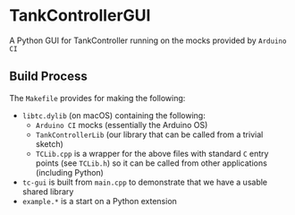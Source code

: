 # TankControllerGUI
A Python GUI for TankController running on the mocks provided by `Arduino CI`

## Build Process
The `Makefile` provides for making the following:
* `libtc.dylib` (on macOS) containing the following:
  * `Arduino CI` mocks (essentially the Arduino OS)
  * `TankControllerLib` (our library that can be called from a trivial sketch)
  * `TCLib.cpp` is a wrapper for the above files with standard `C` entry points (see `TCLib.h`) so it can be called from other applications (including Python)
* `tc-gui` is built from `main.cpp` to demonstrate that we have a usable shared library
* `example.*` is a start on a Python extension
